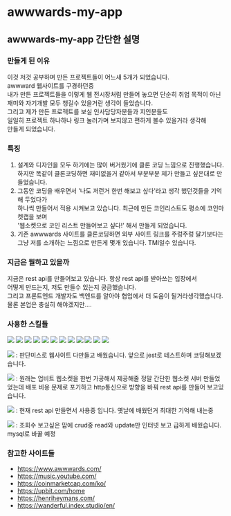 # awwwards-my-app

## awwwards-my-app 간단한 설명

### 만들게 된 이유
이것 저것 공부하며 만든 프로젝트들이 어느새 5개가 되었습니다.<br/>
awwward 웹사이트를 구경하던중 <br/>
내가 만든 프로젝트들을 이렇게 웹 전시장처럼 만들어 놓으면 단순히 취업 목적이 아닌 <br/>
재미와 자기개발 모두 챙길수 있을거란 생각이 들었습니다.<br/>
그리고 제가 만든 프로젝트를 보실 인사담당자분들과 지인분들도 <br/>
일일히 프로젝트 하나하나 링크 눌러가며 보지않고 편하게 볼수 있을거라 생각해<br/>
만들게 되었습니다. <br/>

### 특징
1. 설계와 디자인을 모두 하기에는 많이 버거웠기에 클론 코딩 느낌으로 진행했습니다.<br/>
   하지만 똑같이 클론코딩하면 재미없을거 같아서 부분부분 제가 만들고 싶은대로 만들었습니다.<br/>
2. 그동안 코딩을 배우면서 '나도 저런거 한번 해보고 싶다'라고 생각 했던것들을 기억해 두었다가<br/>
   하나씩 만들어서 적용 시켜보고 있습니다. 최근에 만든 코인리스트도 평소에 코인마켓캡을 보며<br/>
   '웹소켓으로 코인 리스트 만들어보고 싶다!' 해서 만들게 되었습니다.<br/>
3. 기존 awwwards 사이트를 클론코딩하면 외부 사이트 링크를 주렁주렁 달기보다는<br/>
   그냥 저를 소개하는 느낌으로 만든게 몇개 있습니다. TMI일수 있습니다.<br/>

### 지금은 뭘하고 있을까
지금은 rest api를 만들어보고 있습니다. 항상 rest api를 받아쓰는 입장에서 <br/>
어떻게 만드는지, 저도 만들수 있는지 궁금했습니다.<br/>
그리고 프론트엔드 개발자도 백엔드를 알아야 협업에서 더 도움이 될거라생각했습니다.<br/>
물론 본업은 충실히 해야겠지만....<br/>

### 사용한 스킬들

<span><img src="https://img.shields.io/badge/html5-E34F26?style=flat-square&logo=html5&logoColor=white"/></span>
<span><img src="https://img.shields.io/badge/css3-1572B6?style=flat-square&logo=css3&logoColor=white"/></span>
<span><img src="https://img.shields.io/badge/styledcomponents-DB7093?style=flat-square&logo=styledcomponents&logoColor=white"/></span>
<span><img src="https://img.shields.io/badge/javascript-F7DF1E?style=flat-square&logo=javascript&logoColor=white"/></span>
<span><img src="https://img.shields.io/badge/typescript-3178C6?style=flat-square&logo=typescript&logoColor=white"/></span>
<span><img src="https://img.shields.io/badge/react-61DAFB?style=flat-square&logo=react&logoColor=white"/></span>
<span><img src="https://img.shields.io/badge/reactquery-FF4154?style=flat-square&logo=reactquery&logoColor=white"/></span>
<span><img src="https://img.shields.io/badge/git-F05032?style=flat-square&logo=git&logoColor=white"/></span>
<span><img src="https://img.shields.io/badge/github-181717?style=flat-square&logo=github&logoColor=white"/></span>
<span><img src="https://img.shields.io/badge/visualstudiocode-007ACC?style=flat-square&logo=visualstudiocode&logoColor=white"/></span>
<span><img src="https://img.shields.io/badge/figma-F24E1E?style=flat-square&logo=figma&logoColor=white"/></span>
<span><img src="https://img.shields.io/badge/windows-0078D6?style=flat-square&logo=windows&logoColor=white"/></span>

<span><img src="https://img.shields.io/badge/jest-C21325?style=flat-square&logo=jest&logoColor=white"/></span> : 판단미스로 웹사이트 다만들고 배웠습니다. 앞으로 jest로 테스트하며 코딩해보겠습니다.

<span><img src="https://img.shields.io/badge/nodejs-339933?style=flat-square&logo=nodedotjs&logoColor=white"/></span> : 원래는 업비트 웹소켓을 한번 가공해서 제공해줄 정말 간단한 웹소켓 서버 만들었었는데 배포 비용 문제로 포기하고
 http통신으로 방향을 바꿔 rest api를 만들어 보고있습니다.

<span><img src="https://img.shields.io/badge/mysql-4479A1?style=flat-square&logo=mysql&logoColor=white"/></span> : 현재 rest api 만들면서 사용중 입니다. 옛날에 배웠던거 최대한 기억해 내는중

<span><img src="https://img.shields.io/badge/firebase-FFCA28?style=flat-square&logo=firebase&logoColor=white"/></span> : 조회수 보고싶은 맘에 crud중 read와 update만 인터넷 보고 급하게 배웠습니다. mysql로 바꿀 예정

### 참고한 사이트들
- https://www.awwwards.com/
- https://music.youtube.com/
- https://coinmarketcap.com/ko/
- https://upbit.com/home
- https://henriheymans.com/
- https://wanderful.index.studio/en/


